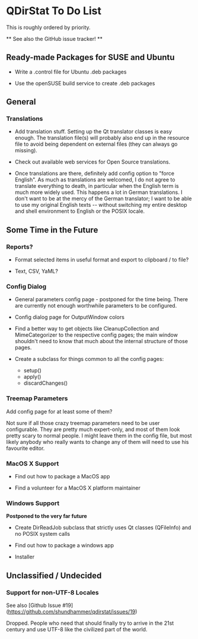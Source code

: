 # QDirStat To Do List

This is roughly ordered by priority.

** See also the GitHub issue tracker! **


## Ready-made Packages for SUSE and Ubuntu

- Write a .control file for Ubuntu .deb packages

- Use the openSUSE build service to create .deb packages


## General

### Translations

- Add translation stuff. Setting up the Qt translator classes is easy
  enough. The translation file(s) will probably also end up in the resource
  file to avoid being dependent on external files (they can always go
  missing).

- Check out available web services for Open Source translations.

- Once translations are there, definitely add config option to "force English".
  As much as translations are welcomed, I do not agree to translate everything
  to death, in particular when the English term is much more widely used. This
  happens a lot in German translations. I don't want to be at the mercy of the
  German translator; I want to be able to use my original English texts --
  without switching my entire desktop and shell environment to English or the
  POSIX locale.


## Some Time in the Future

### Reports?

- Format selected items in useful format and export to clipboard / to file?

- Text, CSV, YaML?


### Config Dialog


- General parameters config page - postponed for the time being. There are
  currently not enough worthwhile parameters to be configured.

- Config dialog page for OutputWindow colors

- Find a better way to get objects like CleanupCollection and MimeCategorizer
  to the respective config pages; the main window shouldn't need to know that
  much about the internal structure of those pages.

- Create a subclass for things common to all the config pages:
  - setup()
  - apply()
  - discardChanges()



### Treemap Parameters

Add config page for at least some of them?

Not sure if all those crazy treemap parameters need to be user configurable.
They are pretty much expert-only, and most of them look pretty scary to normal
people. I might leave them in the config file, but most likely anybody who
really wants to change any of them will need to use his favourite editor.



### MacOS X Support

- Find out how to package a MacOS app

- Find a volunteer for a MacOS X platform maintainer


### Windows Support

**Postponed to the very far future**

- Create DirReadJob subclass that strictly uses Qt classes (QFileInfo) and no
  POSIX system calls

- Find out how to package a windows app

- Installer


## Unclassified / Undecided

### Support for non-UTF-8 Locales

See also
[Github Issue #19]
(https://github.com/shundhammer/qdirstat/issues/19)

Dropped. People who need that should finally try to arrive in the 21st century
and use UTF-8 like the civilized part of the world.
